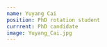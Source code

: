 ```yaml
---
name: Yuyang Cai
position: PhD rotation student
currrent: PhD candidate
image: Yuyang_Cai.jpg
---
```

